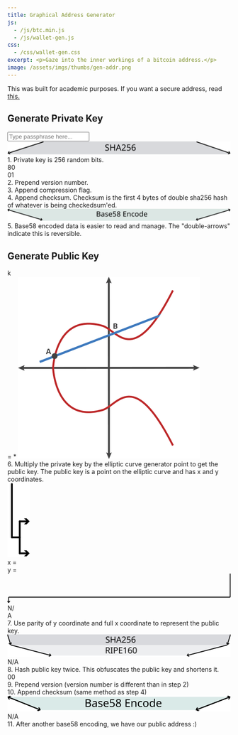 ```yaml
---
title: Graphical Address Generator
js: 
  - /js/btc.min.js
  - /js/wallet-gen.js 
css: 
  - /css/wallet-gen.css
excerpt: <p>Gaze into the inner workings of a bitcoin address.</p>
image: /assets/imgs/thumbs/gen-addr.png
---
```


<div>This was built for academic purposes.  If you want a secure address, read <a href="https://en.bitcoin.it/wiki/Paper_wallet" target="_blank">this.</a></div>
<div class="private">
<h2 class="section-header">Generate Private Key</h2>
<div class="private-key">
  <div class="container">
    <input id="passphrase" type="text" name="passphrase" placeholder="Type passphrase here...">
    <div>
      <img src="/assets/imgs/wallet-gen/sha-expand.svg" />
    </div>
    <div class="hex-container hex-padding pk"></div>
    <div class="information information-arrow-left-bottom step1"><span class="title">1.</span> Private key is 256 random bits.</div>
  </div>
</div>

<div class="wif-container">
  <div>
    <div class="container">
      <div class="hex-container">
        <div class="version hex-left">80</div>
        <div class="pk hex-middle"></div>
        <div class="compression-flag hex-middle">01</div>
        <div class="checksum-pk checksum hex-right"></div>
      </div>
      <div class="information step2 information-arrow-bottom-left"><span class="title">2.</span> Prepend version number.</div>
      <div class="information step3 information-arrow-bottom-right"><span class="title">3.</span> Append compression flag.</div>
      <div class="information step4 information-arrow-bottom-left"><span class="title">4.</span> Append checksum. Checksum is the first 4 bytes of double sha256 hash of whatever is being checkedsum'ed.</div>
    </div>
  </div>

  <div>
    <div class="container">
      <img src="/assets/imgs/wallet-gen/base58-wif.svg" />
      <div>
        <div class="private-wif hex-container hex-padding"></div>
      </div>
      <div class="information information-arrow-left-top step5"><span class="title">5.</span> Base58 encoded data is easier to read and manage.  The "double-arrows" indicate this is reversible.</div>
    </div>
  </div>
</div>
</div>

<div class="public">
<h2 class="section-header">Generate Public Key</h2>
<div class="public-equation">
  <div class="pub-key-label">k</div> = <span class="hex-container hex-padding pk"></span> * 
  <img src="/assets/imgs/wallet-gen/elliptic-curve.gif" />
  <div class="information information-arrow-left-top step6"><span class="title">6.</span> Multiply the private key by the elliptic curve generator point to get the public key.  The public key is a point on the elliptic curve and has x and y coordinates.
  </div>
</div>

<div>
  <div class="container">
    <img class="public-key-split" src="/assets/imgs/wallet-gen/public-graphic.svg" />
    <div class="public-coords">
      <div class="public-coord-x">
        x = <span class="hex-container hex-padding public-x"></span>
      </div>
      <div class="public-coord-y">
        y = <span class="hex-container hex-padding public-y"></span><span class="public-y-even-odd"></span>
      </div>
    </div>
  </div>
</div>

<div class="public-key">
<div>
  <svg version="1.1" id="parity-arrow" xmlns="http://www.w3.org/2000/svg" xmlns:xlink="http://www.w3.org/1999/xlink" x="0px" y="0px"
    width="568.875px" height="75px" viewBox="0 0 568.875 75" enable-background="new 0 0 568.875 75" xml:space="preserve">
  <line fill="none" stroke="#000000" stroke-width="2" stroke-miterlimit="10" x1="568" y1="0" x2="568" y2="60"/>
  <line fill="none" stroke="#000000" stroke-width="2" stroke-miterlimit="10" x1="568" y1="60" x2="3" y2="60"/>
  <g>
    <g>
      <line fill="none" stroke="#000000" stroke-width="2" stroke-miterlimit="10" x1="3" y1="60" x2="3" y2="72.714"/>
      <g>
        <polygon points="-0.391,68.73 3,72.123 6.391,68.73 6.391,71.609 3,75 -0.391,71.609 			"/>
      </g>
    </g>
  </g>
  </svg>
  <div class="hex-container public-key-container">
    <div class="public-key-x-lead hex-left">N/</div>
    <div class="public-key-x hex-right">A</div>
  </div>

  <div class="information step7"><span class="title">7.</span> Use parity of y coordinate and full x coordinate to represent the public key.</div>
</div>

<div>
  <div class="container">
    <img class="address-hash" src="/assets/imgs/wallet-gen/address-hash.svg" />
    <div class="ripe-hash">
      <div class="ripe160 hex-container hex-padding">N/A</div>
    </div>
    <div class="information step8 information-arrow-left-top"><span class="title">8.</span> Hash public key twice.  This obfuscates the public key and shortens it.</div>
  </div>
</div>
</div>

<div class="public-address-container">
  <div class="container">
    <div class="hex-container">
      <div class="hex-left version">00</div>
      <div class="ripe160 hex-middle"></div>
      <div class="hex-right checksum address-checksum"></div>
    </div>
    <div class="information information-arrow-bottom-middle step9"><span class="title">9.</span> Prepend version (version number is different than in step 2)</div>
    <div class="information information-arrow-bottom-middle step10"><span class="title">10.</span> Append checksum (same method as step 4)</div>
  </div>
  <div>
    <div class="container">
      <img src="/assets/imgs/wallet-gen/base58-address.svg" />
      <div>
        <div class="hex-container hex-padding public-address">N/A</div>
      </div>
      <div class="information information-arrow-left-top step11"><span class="title">11.</span> After another base58 encoding, we have our public address :)</div>
    </div>
  </div>
</div>
</div>
